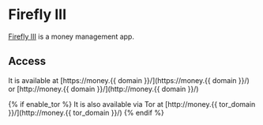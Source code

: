 # Firefly III

[Firefly III](https://firefly-iii.org/) is a money management app.

## Access

It is available at [https://money.{{ domain }}/](https://money.{{ domain }}/) or [http://money.{{ domain }}/](http://money.{{ domain }}/)

{% if enable_tor %}
It is also available via Tor at [http://money.{{ tor_domain }}/](http://money.{{ tor_domain }}/)
{% endif %}
